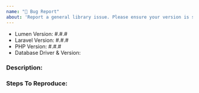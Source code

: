 ```yaml
---
name: "🐛 Bug Report"
about: 'Report a general library issue. Please ensure your version is still supported: https://laravel.com/docs/releases#support-policy'
---
```


- Lumen Version: #.#.#
- Laravel Version: #.#.#
- PHP Version: #.#.#
- Database Driver & Version:

### Description:


### Steps To Reproduce:
